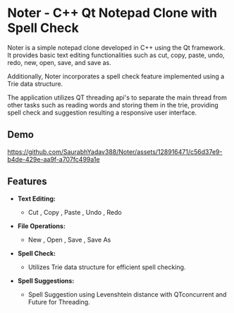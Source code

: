 # Noter - C++ Qt Notepad Clone with Spell Check

Noter is a simple notepad clone developed in C++ using the Qt framework. It provides basic text editing functionalities such as cut, copy, paste, undo, redo, new, open, save, and save as.

Additionally, Noter incorporates a spell check feature implemented using a Trie data structure.

The application utilizes QT threading api's to separate the main thread 
from other tasks such as reading words and storing them in the trie,
providing spell check and suggestion resulting a responsive user interface.

## Demo

https://github.com/SaurabhYadav388/Noter/assets/128916471/c56d37e9-b4de-429e-aa9f-a707fc499a1e


## Features

- **Text Editing:**
  - Cut , Copy , Paste , Undo , Redo

- **File Operations:**
  - New , Open , Save , Save As

- **Spell Check:**
  - Utilizes Trie data structure for efficient spell checking.

- **Spell Suggestions:**
  - Spell Suggestion using Levenshtein distance with QTconcurrent and Future for Threading.

